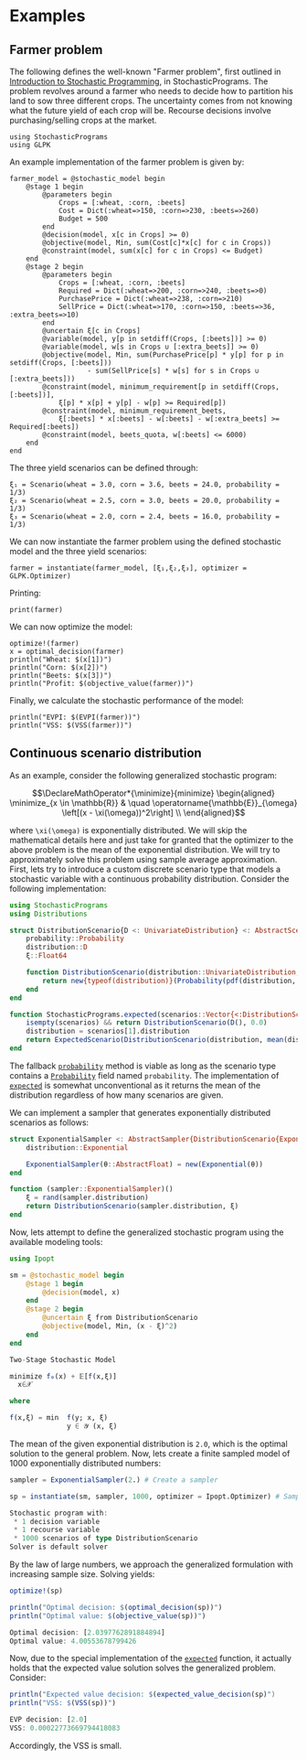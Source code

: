 # Examples

## Farmer problem

The following defines the well-known "Farmer problem", first outlined in [Introduction to Stochastic Programming](https://link.springer.com/book/10.1007%2F978-1-4614-0237-4), in StochasticPrograms. The problem revolves around a farmer who needs to decide how to partition his land to sow three different crops. The uncertainty comes from not knowing what the future yield of each crop will be. Recourse decisions involve purchasing/selling crops at the market.

```@example farmer
using StochasticPrograms
using GLPK
```
An example implementation of the farmer problem is given by:
```@example farmer
farmer_model = @stochastic_model begin
    @stage 1 begin
        @parameters begin
            Crops = [:wheat, :corn, :beets]
            Cost = Dict(:wheat=>150, :corn=>230, :beets=>260)
            Budget = 500
        end
        @decision(model, x[c in Crops] >= 0)
        @objective(model, Min, sum(Cost[c]*x[c] for c in Crops))
        @constraint(model, sum(x[c] for c in Crops) <= Budget)
    end
    @stage 2 begin
        @parameters begin
            Crops = [:wheat, :corn, :beets]
            Required = Dict(:wheat=>200, :corn=>240, :beets=>0)
            PurchasePrice = Dict(:wheat=>238, :corn=>210)
            SellPrice = Dict(:wheat=>170, :corn=>150, :beets=>36, :extra_beets=>10)
        end
        @uncertain ξ[c in Crops]
        @variable(model, y[p in setdiff(Crops, [:beets])] >= 0)
        @variable(model, w[s in Crops ∪ [:extra_beets]] >= 0)
        @objective(model, Min, sum(PurchasePrice[p] * y[p] for p in setdiff(Crops, [:beets]))
                   - sum(SellPrice[s] * w[s] for s in Crops ∪ [:extra_beets]))
        @constraint(model, minimum_requirement[p in setdiff(Crops, [:beets])],
            ξ[p] * x[p] + y[p] - w[p] >= Required[p])
        @constraint(model, minimum_requirement_beets,
            ξ[:beets] * x[:beets] - w[:beets] - w[:extra_beets] >= Required[:beets])
        @constraint(model, beets_quota, w[:beets] <= 6000)
    end
end
```
The three yield scenarios can be defined through:
```@example farmer
ξ₁ = Scenario(wheat = 3.0, corn = 3.6, beets = 24.0, probability = 1/3)
ξ₂ = Scenario(wheat = 2.5, corn = 3.0, beets = 20.0, probability = 1/3)
ξ₃ = Scenario(wheat = 2.0, corn = 2.4, beets = 16.0, probability = 1/3)
```
We can now instantiate the farmer problem using the defined stochastic model and the three yield scenarios:
```@example farmer
farmer = instantiate(farmer_model, [ξ₁,ξ₂,ξ₃], optimizer = GLPK.Optimizer)
```
Printing:
```@example farmer
print(farmer)
```
We can now optimize the model:
```@example farmer
optimize!(farmer)
x = optimal_decision(farmer)
println("Wheat: $(x[1])")
println("Corn: $(x[2])")
println("Beets: $(x[3])")
println("Profit: $(objective_value(farmer))")
```
Finally, we calculate the stochastic performance of the model:
```@example farmer
println("EVPI: $(EVPI(farmer))")
println("VSS: $(VSS(farmer))")
```

## Continuous scenario distribution

As an example, consider the following generalized stochastic program:
```math
\DeclareMathOperator*{\minimize}{minimize}
\begin{aligned}
 \minimize_{x \in \mathbb{R}} & \quad \operatorname{\mathbb{E}}_{\omega} \left[(x - \xi(\omega))^2\right] \\
\end{aligned}
```
where ``\xi(\omega)`` is exponentially distributed. We will skip the mathematical details here and just take for granted that the optimizer to the above problem is the mean of the exponential distribution. We will try to approximately solve this problem using sample average approximation. First, lets try to introduce a custom discrete scenario type that models a stochastic variable with a continuous probability distribution. Consider the following implementation:
```julia
using StochasticPrograms
using Distributions

struct DistributionScenario{D <: UnivariateDistribution} <: AbstractScenario
    probability::Probability
    distribution::D
    ξ::Float64

    function DistributionScenario(distribution::UnivariateDistribution, val::AbstractFloat)
        return new{typeof(distribution)}(Probability(pdf(distribution, val)), distribution, Float64(val))
    end
end

function StochasticPrograms.expected(scenarios::Vector{<:DistributionScenario{D}}) where D <: UnivariateDistribution
    isempty(scenarios) && return DistributionScenario(D(), 0.0)
    distribution = scenarios[1].distribution
    return ExpectedScenario(DistributionScenario(distribution, mean(distribution)))
end
```
The fallback [`probability`](@ref) method is viable as long as the scenario type contains a [`Probability`](@ref) field named `probability`. The implementation of [`expected`](@ref) is somewhat unconventional as it returns the mean of the distribution regardless of how many scenarios are given.

We can implement a sampler that generates exponentially distributed scenarios as follows:
```julia
struct ExponentialSampler <: AbstractSampler{DistributionScenario{Exponential{Float64}}}
    distribution::Exponential

    ExponentialSampler(θ::AbstractFloat) = new(Exponential(θ))
end

function (sampler::ExponentialSampler)()
    ξ = rand(sampler.distribution)
    return DistributionScenario(sampler.distribution, ξ)
end
```
Now, lets attempt to define the generalized stochastic program using the available modeling tools:
```julia
using Ipopt

sm = @stochastic_model begin
    @stage 1 begin
        @decision(model, x)
    end
    @stage 2 begin
        @uncertain ξ from DistributionScenario
        @objective(model, Min, (x - ξ)^2)
    end
end
```
```julia
Two-Stage Stochastic Model

minimize f₀(x) + 𝔼[f(x,ξ)]
  x∈𝒳

where

f(x,ξ) = min  f(y; x, ξ)
              y ∈ 𝒴 (x, ξ)
```
The mean of the given exponential distribution is ``2.0``, which is the optimal solution to the general problem. Now, lets create a finite sampled model of 1000 exponentially distributed numbers:
```julia
sampler = ExponentialSampler(2.) # Create a sampler

sp = instantiate(sm, sampler, 1000, optimizer = Ipopt.Optimizer) # Sample 1000 exponentially distributed scenarios and create a sampled model
```
```julia
Stochastic program with:
 * 1 decision variable
 * 1 recourse variable
 * 1000 scenarios of type DistributionScenario
Solver is default solver
```
By the law of large numbers, we approach the generalized formulation with increasing sample size. Solving yields:
```julia
optimize!(sp)

println("Optimal decision: $(optimal_decision(sp))")
println("Optimal value: $(objective_value(sp))")
```
```julia
Optimal decision: [2.0397762891884894]
Optimal value: 4.00553678799426
```
Now, due to the special implementation of the [`expected`](@ref) function, it actually holds that the expected value solution solves the generalized problem. Consider:
```julia
println("Expected value decision: $(expected_value_decision(sp)")
println("VSS: $(VSS(sp))")
```
```julia
EVP decision: [2.0]
VSS: 0.00022773669794418083
```
Accordingly, the VSS is small.
